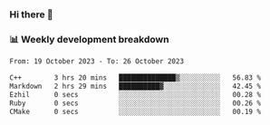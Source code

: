 ### Hi there 👋

### 📊 Weekly development breakdown
<!--START_SECTION:waka-->

```txt
From: 19 October 2023 - To: 26 October 2023

C++        3 hrs 20 mins   ██████████████▒░░░░░░░░░░   56.83 %
Markdown   2 hrs 29 mins   ██████████▓░░░░░░░░░░░░░░   42.45 %
Ezhil      0 secs          ░░░░░░░░░░░░░░░░░░░░░░░░░   00.28 %
Ruby       0 secs          ░░░░░░░░░░░░░░░░░░░░░░░░░   00.26 %
CMake      0 secs          ░░░░░░░░░░░░░░░░░░░░░░░░░   00.19 %
```

<!--END_SECTION:waka-->
